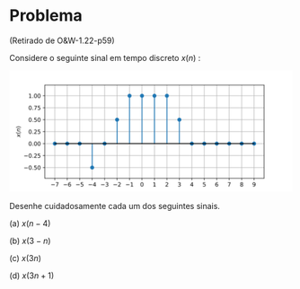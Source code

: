 # Problema

(Retirado de O&W-1.22-p59)

Considere o seguinte sinal em tempo discreto $x(n)$ :

![ss-tvi-o22-xn](pub/ss-tvi/prob/ss-tvi-o22/attachments/ss-tvi-o22-xn.svg)

Desenhe cuidadosamente cada um dos seguintes sinais.

(a) $x(n-4)$

(b) $x(3-n)$

(c) $x(3n)$

(d) $x(3n+1)$





